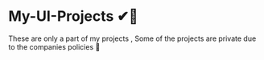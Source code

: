 # My-UI-Projects ✔🎉
These are only a part of my projects , Some of the projects are private due to the companies policies 👀
